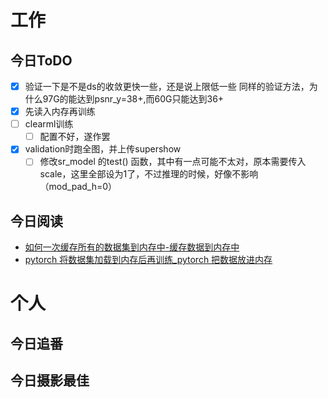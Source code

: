 # 工作
## 今日ToDO
- [x]  验证一下是不是ds的收敛更快一些，还是说上限低一些
	同样的验证方法，为什么97G的能达到psnr_y=38+,而60G只能达到36+
- [x] 先读入内存再训练
- [ ] clearml训练
	- [ ] 配置不好，遂作罢
- [x] validation时跑全图，并上传supershow
	- [ ] 修改sr_model 的test() 函数，其中有一点可能不太对，原本需要传入scale，这里全部设为1了，不过推理的时候，好像不影响（mod_pad_h=0）

## 今日阅读
- [ 如何一次缓存所有的数据集到内存中-缓存数据到内存中](https://blog.csdn.net/wzj_sxpi/article/details/115772678?spm=1001.2101.3001.6650.1&utm_medium=distribute.pc_relevant.none-task-blog-2%7Edefault%7EBlogCommendFromBaidu%7ERate-1-115772678-blog-125562636.pc_relevant_aa2&depth_1-utm_source=distribute.pc_relevant.none-task-blog-2%7Edefault%7EBlogCommendFromBaidu%7ERate-1-115772678-blog-125562636.pc_relevant_aa2&utm_relevant_index=2)
- [ pytorch 将数据集加载到内存后再训练_pytorch 把数据放进内存](https://blog.csdn.net/weixin_48759194/article/details/125562636)

# 个人
## 今日追番

## 今日摄影最佳






